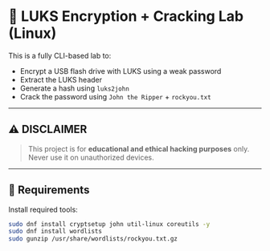 # 🔐 LUKS Encryption + Cracking Lab (Linux)

This is a fully CLI-based lab to:

- Encrypt a USB flash drive with LUKS using a weak password
- Extract the LUKS header
- Generate a hash using `luks2john`
- Crack the password using `John the Ripper` + `rockyou.txt`

---

## ⚠️ DISCLAIMER

> This project is for **educational and ethical hacking purposes** only. Never use it on unauthorized devices.

---

## 🧰 Requirements

Install required tools:

```bash
sudo dnf install cryptsetup john util-linux coreutils -y
sudo dnf install wordlists
sudo gunzip /usr/share/wordlists/rockyou.txt.gz
